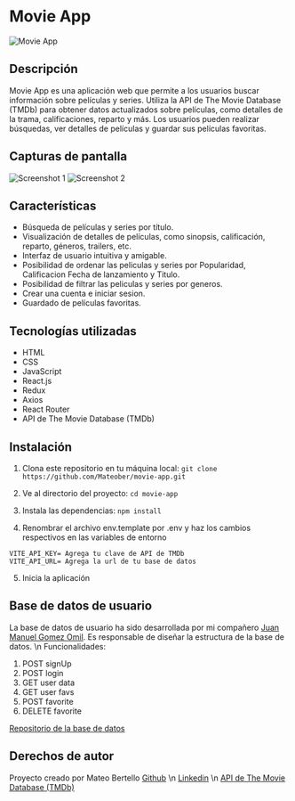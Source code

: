 # Movie App

![Movie App](https://github.com/Mateober/movie-app/blob/main/images/movie_app_banner.png)

## Descripción

Movie App es una aplicación web que permite a los usuarios buscar información sobre películas y series. Utiliza la API de The Movie Database (TMDb) para obtener datos actualizados sobre películas, como detalles de la trama, calificaciones, reparto y más. Los usuarios pueden realizar búsquedas, ver detalles de películas y guardar sus películas favoritas.

## Capturas de pantalla

![Screenshot 1](https://github.com/Mateober/movie-app/blob/main/images/screenshot1.png)
![Screenshot 2](https://github.com/Mateober/movie-app/blob/main/images/screenshot2.png)

## Características

- Búsqueda de películas y series por título.
- Visualización de detalles de películas, como sinopsis, calificación, reparto, géneros, trailers, etc.
- Interfaz de usuario intuitiva y amigable.
- Posibilidad de ordenar las peliculas y series por Popularidad, Calificacion Fecha de lanzamiento y Titulo.
- Posibilidad de filtrar las peliculas y series por generos.
- Crear una cuenta e iniciar sesion.
- Guardado de películas favoritas.

## Tecnologías utilizadas

- HTML
- CSS
- JavaScript
- React.js
- Redux
- Axios
- React Router
- API de The Movie Database (TMDb)

## Instalación

1. Clona este repositorio en tu máquina local: ```git clone https://github.com/Mateober/movie-app.git```

2. Ve al directorio del proyecto: ```cd movie-app```

3. Instala las dependencias: ```npm install```

4. Renombrar el archivo env.template por .env y haz los cambios respectivos en las variables de entorno
```
VITE_API_KEY= Agrega tu clave de API de TMDb
VITE_API_URL= Agrega la url de tu base de datos
```

5. Inicia la aplicación

## Base de datos de usuario
La base de datos de usuario ha sido desarrollada por mi compañero [Juan Manuel Gomez Omil](https://github.com/JuanchiiGomezZ). Es responsable de diseñar la estructura de la base de datos.
\n Funcionalidades:
1. POST signUp
2. POST login
3. GET user data
4. GET user favs
5. POST favorite
6. DELETE favorite

[Repositorio de la base de datos](https://github.com/JuanchiiGomezZ/FlexMoviesBackend)

## Derechos de autor
Proyecto creado por Mateo Bertello
[Github](https://github.com/Mateober) \n
[Linkedin](https://www.linkedin.com/in/mateo-bertello/) \n
[API de The Movie Database (TMDb)](https://www.themoviedb.org/?language=es)
